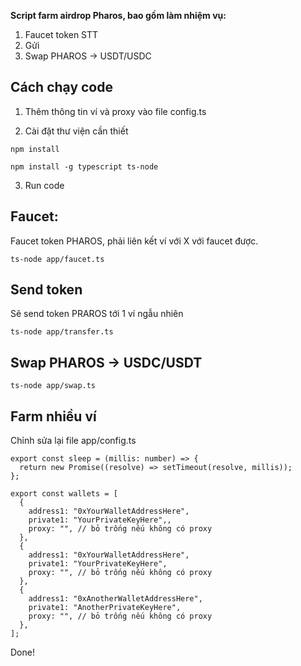 **Script farm airdrop Pharos, bao gồm làm nhiệm vụ:**

1. Faucet token STT
2. Gửi
3. Swap PHAROS -> USDT/USDC

## Cách chạy code

1. Thêm thông tin ví và proxy vào file config.ts

2. Cài đặt thư viện cần thiết

```
npm install
```

```
npm install -g typescript ts-node

```

3. Run code

## Faucet:

Faucet token PHAROS, phải liên kết ví với X với faucet được.

```
ts-node app/faucet.ts

```

## Send token

Sẽ send token PRAROS tới 1 ví ngẫu nhiên

```
ts-node app/transfer.ts

```

## Swap PHAROS -> USDC/USDT

```
ts-node app/swap.ts

```

## Farm nhiều ví

Chỉnh sửa lại file app/config.ts

```
export const sleep = (millis: number) => {
  return new Promise((resolve) => setTimeout(resolve, millis));
};

export const wallets = [
  {
    address1: "0xYourWalletAddressHere",
    private1: "YourPrivateKeyHere",,
    proxy: "", // bỏ trống nếu không có proxy
  },
  {
    address1: "0xYourWalletAddressHere",
    private1: "YourPrivateKeyHere",
    proxy: "", // bỏ trống nếu không có proxy
  },
  {
    address1: "0xAnotherWalletAddressHere",
    private1: "AnotherPrivateKeyHere",
    proxy: "", // bỏ trống nếu không có proxy
  },
];

```
Done!
